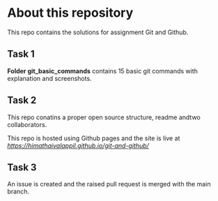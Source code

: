 # About this repository

This repo contains the solutions for assignment Git and Github.
## Task 1

**Folder git_basic_commands** contains 15 basic git commands with explanation and screenshots.

## Task 2

This repo conatins a proper open source structure, readme andtwo collaborators. 

This repo is hosted using Github pages and the site is live at *https://himathaivalappil.github.io/git-and-github/*


## Task 3

An issue is created and the raised pull request is merged with the main branch. 

